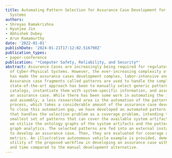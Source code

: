 ```yaml
---
title: Automating Pattern Selection for Assurance Case Development for Cyber-Physical
  Systems
authors:
- Shreyas Ramakrishna
- Hyunjee Jin
- Abhishek Dubey
- Arun Ramamurthy
date: '2022-01-01'
publishDate: '2024-01-21T17:12:02.516790Z'
publication_types:
- paper-conference
publication: '*Computer Safety, Reliability, and Security*'
abstract: Assurance Cases are increasingly being required for regulatory acceptance
  of Cyber-Physical Systems. However, the ever-increasing complexity of these systems
  has made the assurance cases development complex, labor-intensive and time-consuming.
  Assurance case fragments called patterns are used to handle the complexity. The
  state-of-the-art approach has been to manually select generic patterns from online
  catalogs, instantiate them with system-specific information, and assemble them into
  an assurance case. While there has been some work in automating the instantiation
  and assembly, a less researched area is the automation of the pattern selection
  process, which takes a considerable amount of the assurance case development time.
  To close this automation gap, we have developed an automated pattern selection workflow
  that handles the selection problem as a coverage problem, intending to find the
  smallest set of patterns that can cover the available system artifacts. For this,
  we utilize the ontology graphs of the system artifacts and the patterns and perform
  graph analytics. The selected patterns are fed into an external instantiation function
  to develop an assurance case. Then, they are evaluated for coverage using two coverage
  metrics. An illustrative autonomous vehicle example is provided, demonstrating the
  utility of the proposed workflow in developing an assurance case with reduced efforts
  and time compared to the manual development alternative.
---
```

